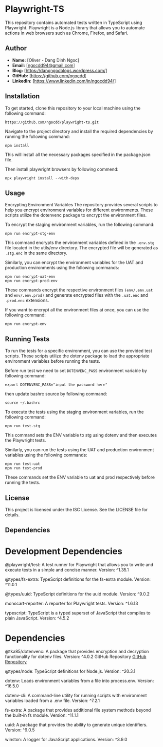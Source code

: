 # Playwright-TS

This repository contains automated tests written in TypeScript using Playwright. Playwright is a Node.js library that allows you to automate actions in web browsers such as Chrome, Firefox, and Safari.

## Author

- **Name:** [Oliver - Dang Dinh Ngoc]
- **Email:** [ngocdd94@gmail.com]
- **Blog:** [https://dangngocblogs.wordpress.com/]
- **GitHub:** [https://github.com/ngocdd]
- **LinkedIn:** [https://www.linkedin.com/in/ngocdd94/]

## Installation

To get started, clone this repository to your local machine using the following command:

```
https://github.com/ngocdd/playwright-ts.git
```

Navigate to the project directory and install the required dependencies by running the following command:

```
npm install
```

This will install all the necessary packages specified in the package.json file.

Then install playwright browsers by following commend:

```
npx playwright install --with-deps
```

## Usage

Encrypting Environment Variables
The repository provides several scripts to help you encrypt environment variables for different environments. These scripts utilize the dotenvenc package to encrypt the environment files.

To encrypt the staging environment variables, run the following command:

```
npm run encrypt-stg-env
```

This command encrypts the environment variables defined in the `.env.stg` file located in the utils/env directory. The encrypted file will be generated as `.stg.enc` in the same directory.

Similarly, you can encrypt the environment variables for the UAT and production environments using the following commands:

```
npm run encrypt-uat-env
npm run encrypt-prod-env
```

These commands encrypt the respective environment files `(env/.env.uat` and `env/.env.prod)` and generate encrypted files with the `.uat.enc` and `.prod.enc` extensions.

If you want to encrypt all the environment files at once, you can use the following command:

```
npm run encrypt-env
```

## Running Tests

To run the tests for a specific environment, you can use the provided test scripts. These scripts utilize the dotenv package to load the appropriate environment variables before running the tests.

Before run test we need to set `DOTENVENC_PASS` environment variable by following command:

```
export DOTENVENC_PASS="input the password here"
```

then update bashrc source by following command:

```
source ~/.bashrc
```

To execute the tests using the staging environment variables, run the following command:

```
npm run test-stg
```

This command sets the ENV variable to stg using dotenv and then executes the Playwright tests.

Similarly, you can run the tests using the UAT and production environment variables using the following commands:

```
npm run test-uat
npm run test-prod
```

These commands set the ENV variable to uat and prod respectively before running the tests.

## License

This project is licensed under the ISC License. See the LICENSE file for details.

## Dependencies

# Development Dependencies

@playwright/test: A test runner for Playwright that allows you to write and execute tests in a simple and concise manner. Version: ^1.35.1

@types/fs-extra: TypeScript definitions for the fs-extra module. Version: ^11.0.1

@types/uuid: TypeScript definitions for the uuid module. Version: ^9.0.2

monocart-reporter: A reporter for Playwright tests. Version: ^1.6.13

typescript: TypeScript is a typed superset of JavaScript that compiles to plain JavaScript. Version: ^4.5.2

# Dependencies

@tka85/dotenvenc: A package that provides encryption and decryption functionality for dotenv files. Version: ^4.0.2 GitHub Repository [GitHub Repository](https://github.com/tka85/dotenvenc)

@types/node: TypeScript definitions for Node.js. Version: ^20.3.1

dotenv: Loads environment variables from a file into process.env. Version: ^16.5.0

dotenv-cli: A command-line utility for running scripts with environment variables loaded from a .env file. Version: ^7.2.1

fs-extra: A package that provides additional file system methods beyond the built-in fs module. Version: ^11.1.1

uuid: A package that provides the ability to generate unique identifiers. Version: ^9.0.5

winston: A logger for JavaScript applications. Version: ^3.9.0
